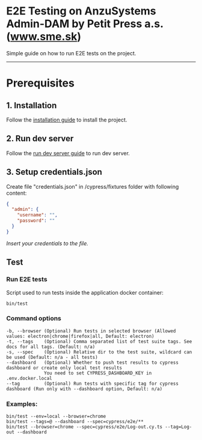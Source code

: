 E2E Testing on AnzuSystems Admin-DAM by Petit Press a.s. (www.sme.sk)
=====

Simple guide on how to run E2E tests on the project.

---

# Prerequisites

## 1. Installation 
Follow the [installation guide](README-DEV.md#Installation) to install the project.

## 2. Run dev server
Follow the [run dev server guide](README-DEV.md#Dev-Run-dev-server) to run dev server.

## 3. Setup credentials.json

 Create file "credentials.json" in /cypress/fixtures folder with following content:

```json
{
  "admin": {
    "username": "",
    "password": ""
  }
}
```  
*Insert your credentials to the file.*


## Test

### Run E2E tests
Script used to run tests inside the application docker container:

    bin/test

### Command options

    -b, --browser (Optional) Run tests in selected browser (Allowed values: electron|chrome|firefox|all, Default: electron)
    -t, --tags    (Optional) Comma separated list of test suite tags. See docs for all tags. (Default: n/a)
    -s, --spec    (Optional) Relative dir to the test suite, wildcard can be used (Default: n/a - all tests)
    --dashboard   (Optional) Whether to push test results to cypress dashboard or create only local test results
                  You need to set CYPRESS_DASHBOARD_KEY in .env.docker.local
    --tag         (Optional) Run tests with specific tag for cypress dashboard (Run only with --dashboard option, Default: n/a)

### Examples:

    bin/test --env=local --browser=chrome
    bin/test --tags=@ --dashboard --spec=cypress/e2e/**
    bin/test --browser=chrome --spec=cypress/e2e/Log-out.cy.ts --tag=Log-out --dashboard



